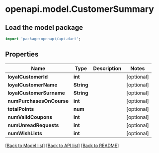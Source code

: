 # openapi.model.CustomerSummary

## Load the model package
```dart
import 'package:openapi/api.dart';
```

## Properties
Name | Type | Description | Notes
------------ | ------------- | ------------- | -------------
**loyalCustomerId** | **int** |  | [optional] 
**loyalCustomerName** | **String** |  | [optional] 
**loyalCustomerSurname** | **String** |  | [optional] 
**numPurchasesOnCourse** | **int** |  | [optional] 
**totalPoints** | **num** |  | [optional] 
**numValidCoupons** | **int** |  | [optional] 
**numUnreadRequests** | **int** |  | [optional] 
**numWishLists** | **int** |  | [optional] 

[[Back to Model list]](../README.md#documentation-for-models) [[Back to API list]](../README.md#documentation-for-api-endpoints) [[Back to README]](../README.md)


